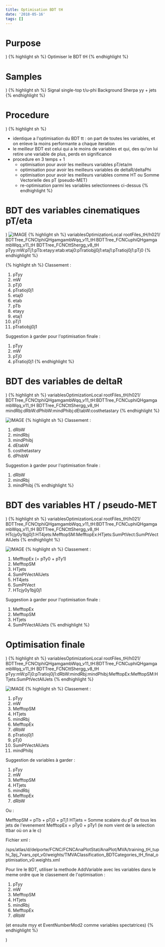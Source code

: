 ```yaml
---
title: Optimisation BDT tH
date: '2018-05-16'
tags: []
---
```

# Purpose
)
{% highlight sh %}
Optimiser le BDT tH
{% endhighlight %}

# Samples
)
{% highlight sh %}
Signal single-top t/u-phi
Background Sherpa yy + jets
{% endhighlight %}

# Procedure
)
{% highlight sh %}
- identique a l'optimisation du BDT tt : on part de toutes les variables, et on enleve la moins performante a chaque iteration
- le meilleur BDT est celui qui a le moins de variables et qui, des qu'on lui retire une variable de plus, perds en significance
- procedure en 3 temps + 1
  - optimisation pour avoir les meilleurs variables pT/eta/m
  - optimisation pour avoir les meilleurs variables de deltaR/deltaPhi
  - optimisation pour avoir les meilleurs variables comme HT ou Somme Vectorielle des pT (pseudo-MET)
  - re-optimisation parmi les variables selectionnees ci-dessus
{% endhighlight %}

# BDT des variables cinematiques pT/eta
)
![IMAGE](/images/q/C065C0F99A8CD81DF7054C428A5FDCD4.jpg)
{% highlight sh %}
variablesOptimizationLocal rootFiles_tH/h021/  BDTTree_FCNCtphiQHgamgambWqq_v11_tH:BDTTree_FCNCuphiQHgamgambWqq_v11_tH BDTTree_FCNCttShergg_v8_tH pTyy:mW:pTj1:pTb:etayy:etab:etaj0:pTratiobjj0j1:etaj1:pTratioj0j1:pTj0
{% endhighlight %}

{% highlight sh %}
Classement :

1. pTyy
2. mW
4. pTj0
5. pTratioj0j1
6. etaj0
7. etab
8. pTb
9. etayy
10. etaj1
11. pTj1
12. pTratiobjj0j1

Suggestion à garder pour l'optimisation finale :

1. pTyy
2. mW
4. pTj0
5. pTratioj0j1
{% endhighlight %}

# BDT des variables de deltaR
)
{% highlight sh %}
variablesOptimizationLocal rootFiles_tH/h021/  BDTTree_FCNCtphiQHgamgambWqq_v11_tH:BDTTree_FCNCuphiQHgamgambWqq_v11_tH BDTTree_FCNCttShergg_v8_tH mindRbj:dRbW:dPhibW:mindPhibj:dEtabW:costhetastary
{% endhighlight %}

![IMAGE](/images/q/A107E54B7FFA7043D2BAD6D91136D107.jpg)
{% highlight sh %}
Classement :

1. dRbW
2. mindRbj
3. mindPhibj
4. dEtabW
5. costhetastary
6. dPhibW

Suggestion à garder pour l'optimisation finale :

1. dRbW
2. mindRbj
3. mindPhibj
{% endhighlight %}

# BDT des variables HT / pseudo-MET
)
{% highlight sh %}
variablesOptimizationLocal rootFiles_tH/h021/  BDTTree_FCNCtphiQHgamgambWqq_v11_tH:BDTTree_FCNCuphiQHgamgambWqq_v11_tH BDTTree_FCNCttShergg_v8_tH HTcjy0y1bjj0j1:HT4jets:MefftopSM:MefftopEx:HTjets:SumPtVect:SumPtVectAllJets
{% endhighlight %}

![IMAGE](/images/q/CD1AC7FC77846AA42CD54E0038C05321.jpg)
{% highlight sh %}
Classement :

1. MefftopEx (= pTy0 + pTy1)
2. MefftopSM
3. HTjets
4. SumPtVectAllJets
5. HT4jets
6. SumPtVect
7. HTcjy0y1bjj0j1

Suggestion à garder pour l'optimisation finale :

1. MefftopEx
2. MefftopSM
3. HTjets
4. SumPtVectAllJets
{% endhighlight %}

# Optimisation finale
)
{% highlight sh %}
variablesOptimizationLocal rootFiles_tH/h021/  BDTTree_FCNCtphiQHgamgambWqq_v11_tH:BDTTree_FCNCuphiQHgamgambWqq_v11_tH BDTTree_FCNCttShergg_v8_tH pTyy:mW:pTj0:pTratioj0j1:dRbW:mindRbj:mindPhibj:MefftopEx:MefftopSM:HTjets:SumPtVectAllJets
{% endhighlight %}

![IMAGE](/images/q/125C6622BEF04F2A22C90EE00DC49A73.jpg)
{% highlight sh %}
Classement :

1. pTyy
2. mW
3. MefftopSM
4. HTjets
5. mindRbj
6. MefftopEx
7. dRbW
8. pTratioj0j1
9. pTj0
10. SumPtVectAllJets
11. mindPhibj

Suggestion de variables à garder :

1. pTyy
2. mW
3. MefftopSM
4. HTjets
5. mindRbj
6. MefftopEx
7. dRbW

Ou :

MefftopSM = pTb + pTj0 + pTj1
HTjets = Somme scalaire du pT de tous les jets de l'evenement
MefftopEx = pTy0 + pTy1 (le nom vient de la selection ttbar où on a le c)


Fichier xml :

/sps/atlas/d/delporte/FCNC/FCNCAnaPlotStat/AnaPlot/MVA/training_tH_tuphi_3pj_7vars_opt_v0/weights/TMVAClassification_BDTCategories_tH_final_optimisation_v0.weights.xml

Pour lire le BDT, utiliser la methode AddVariable avec les variables dans le meme ordre que le classement de l'optimisation :

1. pTyy
2. mW
3. MefftopSM
4. HTjets
5. mindRbj
6. MefftopEx
7. dRbW

(et ensuite myy et EventNumberMod2 comme variables spectatrices)
{% endhighlight %}


)
